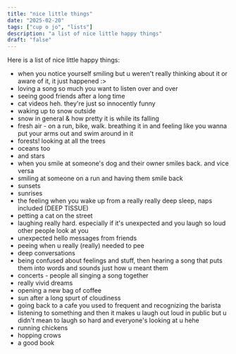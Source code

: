 ```yaml
---
title: "nice little things"
date: "2025-02-20"
tags: ["cup o jo", "lists"]
description: "a list of nice little happy things"
draft: "false"
---
```


Here is a list of nice little happy things:

- when you notice yourself smiling but u weren't really thinking about it or aware of it, it just happened :>
- loving a song so much you want to listen over and over
- seeing good friends after a long time
- cat videos heh. they're just so innocently funny
- waking up to snow outside
- snow in general & how pretty it is while its falling
- fresh air - on a run, bike, walk. breathing it in and feeling like you wanna put your arms out and swim around in it
- forests! looking at all the trees
- oceans too
- and stars
- when you smile at someone's dog and their owner smiles back. and vice versa
- smiling at someone on a run and having them smile back
- sunsets
- sunrises
- the feeling when you wake up from a really really deep sleep, naps included (DEEP TISSUE)
- petting a cat on the street
- laughing really hard. especially if it's unexpected and you laugh so loud other people look at you
- unexpected hello messages from friends
- peeing when u really (really) needed to pee
- deep conversations
- being confused about feelings and stuff, then hearing a song that puts them into words and sounds just how u meant them
- concerts - people all singing a song together
- really vivid dreams
- opening a new bag of coffee
- sun after a long spurt of cloudiness
- going back to a cafe you used to frequent and recognizing the barista
- listening to something and then it makes u laugh out loud in public but u didn't mean to laugh so hard and everyone's looking at u hehe
- running chickens
- hopping crows
- a good book
